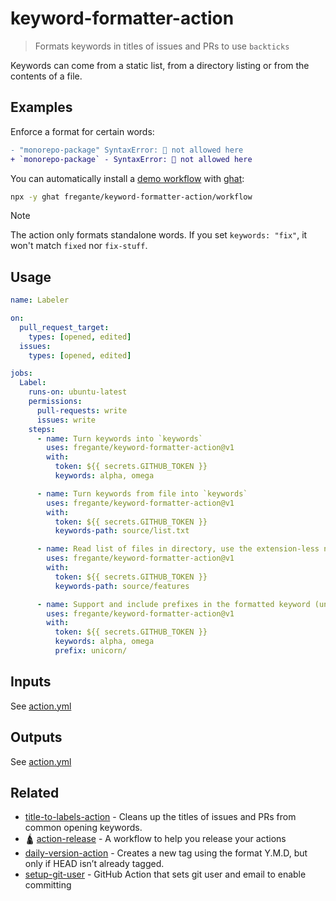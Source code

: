 # keyword-formatter-action

> Formats keywords in titles of issues and PRs to use `backticks`

Keywords can come from a static list, from a directory listing or from the contents of a file.

## Examples

Enforce a format for certain words:

```diff
- "monorepo-package" SyntaxError: 🍄 not allowed here
+ `monorepo-package` - SyntaxError: 🍄 not allowed here
```

You can automatically install a [demo workflow](./workflow/title-formatter.yml) with [ghat](https://github.com/fregante/ghat):

```sh
npx -y ghat fregante/keyword-formatter-action/workflow
```

> [!NOTE]
> The action only formats standalone words. If you set `keywords: "fix"`, it won't match `fixed` nor `fix-stuff`.

## Usage

```yaml
name: Labeler

on:
  pull_request_target:
    types: [opened, edited]
  issues:
    types: [opened, edited]

jobs:
  Label:
    runs-on: ubuntu-latest
    permissions:
      pull-requests: write
      issues: write
    steps:
      - name: Turn keywords into `keywords`
        uses: fregante/keyword-formatter-action@v1
        with:
          token: ${{ secrets.GITHUB_TOKEN }}
          keywords: alpha, omega

      - name: Turn keywords from file into `keywords`
        uses: fregante/keyword-formatter-action@v1
        with:
          token: ${{ secrets.GITHUB_TOKEN }}
          keywords-path: source/list.txt

      - name: Read list of files in directory, use the extension-less names as keywords
        uses: fregante/keyword-formatter-action@v1
        with:
          token: ${{ secrets.GITHUB_TOKEN }}
          keywords-path: source/features

      - name: Support and include prefixes in the formatted keyword (unicorn/alpha becomes `unicorn/alpha`)
        uses: fregante/keyword-formatter-action@v1
        with:
          token: ${{ secrets.GITHUB_TOKEN }}
          keywords: alpha, omega
          prefix: unicorn/
```

## Inputs

See [action.yml](./action.yml)

## Outputs

See [action.yml](./action.yml)

## Related

- [title-to-labels-action](https://github.com/fregante/title-to-labels-action) - Cleans up the titles of issues and PRs from common opening keywords.
- 🛕 [action-release](https://github.com/fregante/ghatemplates/blob/main/readme.md#action-release) - A workflow to help you release your actions
- [daily-version-action](https://github.com/fregante/daily-version-action) - Creates a new tag using the format Y.M.D, but only if HEAD isn’t already tagged.
- [setup-git-user](https://github.com/fregante/setup-git-user) - GitHub Action that sets git user and email to enable committing

